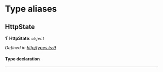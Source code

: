 

# Type aliases

<a id="httpstate"></a>

##  HttpState

**Ƭ HttpState**: *`object`*

*Defined in [http/types.ts:9](https://github.com/polkadot-js/api/blob/07ba80b/packages/rpc-provider/src/http/types.ts#L9)*

#### Type declaration

___

